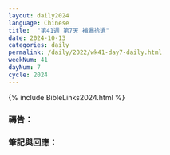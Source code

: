 ```yaml
---
layout: daily2024
language: Chinese
title:  "第41週 第7天 補漏拾遺"
date: 2024-10-13
categories: daily
permalink: /daily/2022/wk41-day7-daily.html
weekNum: 41
dayNum: 7
cycle: 2024
---
```


{% include BibleLinks2024.html %}

### 禱告：

### 筆記與回應：
